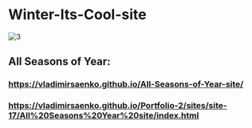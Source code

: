 # Winter-Its-Cool-site

![3](https://user-images.githubusercontent.com/56477695/235456882-d963117c-28af-4722-a3a8-b674ced52e86.jpg)

## All Seasons of Year:

### https://vladimirsaenko.github.io/All-Seasons-of-Year-site/

### https://vladimirsaenko.github.io/Portfolio-2/sites/site-17/All%20Seasons%20Year%20site/index.html
